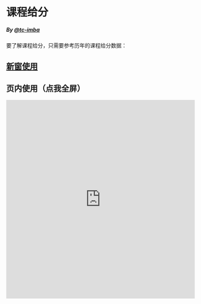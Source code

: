 # 课程给分

##### By [@tc-imba](https://github.com/tc-imba)

要了解课程给分，只需要参考历年的课程给分数据：

## <a href="https://surviveumji.github.io/ji-grade-analysis/" target="_blank">新窗使用</a>

## 页内使用（<a id="fullscreen-ji-grade-analysis" onclick="document.getElementsByClassName('md-header')[0].style.zIndex=-1;document.getElementsByClassName('md-footer')[0].style.zIndex=-1;document.body.style.height='100%';document.body.style.overflow='hidden';document.body.style.margin=0;document.getElementsByTagName('iframe')[0].style='width: 100%; height: 100%; position: absolute; top: 0; left: 0;';">点我全屏</a>）

<iframe src="https://surviveumji.github.io/ji-grade-analysis/" title="ji-grade-analysis" width="100%" height="530px" frameborder="0" scrolling="yes"> </iframe>

